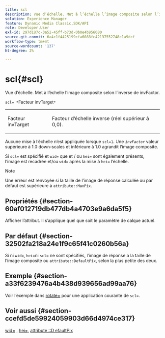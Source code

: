 ```yaml
---
title: scl
description: Vue d’échelle. Met à l’échelle l’image composite selon l’inverse de invFactor.
solution: Experience Manager
feature: Dynamic Media Classic,SDK/API
role: Developer,User
exl-id: 297d187c-3a52-45ff-b73d-0b0e4b956080
source-git-commit: 6a4c1f4425199cfa6088fc42137552748c1a9dcf
workflow-type: tm+mt
source-wordcount: '137'
ht-degree: 2%

---
```


# scl{#scl}

Vue d’échelle. Met à l’échelle l’image composite selon l’inverse de invFactor.

`scl= *`Facteur invTarget`*`

<table id="simpletable_A09F5EECAC2B4E0F8633D71C6AD36D8D"> 
 <tr class="strow"> 
  <td class="stentry"> <p><span class="varname"> Facteur invTarget</span> </p> </td> 
  <td class="stentry"> <p>Facteur d’échelle inverse (réel supérieur à 0,0). </p></td> 
 </tr> 
</table>

Aucune mise à l’échelle n’est appliquée lorsque `scl=1`. Une *`invFactor`* valeur supérieure à 1.0 down-scales et inférieure à 1.0 agrandit l’image composite.

Si `scl=` est spécifié et `wid=` que et / ou `hei=` sont également présents, l’image est recadrée et/ou `wid=` après la mise à `hei=` l’échelle.

>[!NOTE]
>
>Une erreur est renvoyée si la taille de l’image de réponse calculée ou par défaut est supérieure à `attribute::MaxPix`.

## Propriétés {#section-60af012719db477db4a4703e9a6da5f5}

Afficher l’attribut. Il s’applique quel que soit le paramètre de calque actuel.

## Par défaut {#section-32502fa218a24e1f9c65f41c0260b56a}

Si ni `wid=`, `hei=`ni `scl=` ne sont spécifiés, l’image de réponse a la taille de l’image composite ou `attribute::DefaultPix`, selon la plus petite des deux.

## Exemple {#section-a33f6239476a4b438d939656ad99aa76}

Voir l’exemple dans [rotate=](../../../../../is-api/http-ref/image-serving-api-ref/c-http-protocol-reference/c-command-reference/r-rotate.md#reference-12abb086635546ec9ec2e1a793dc1096) pour une application courante de `scl=`.

## Voir aussi {#section-ccefd5de59924059903d66d4974ce317}

[wid=](../../../../../is-api/http-ref/image-serving-api-ref/c-http-protocol-reference/c-command-reference/r-is-http-wid.md#reference-bfeadcb67bf4485f851eb21345527e47) , [hei=](../../../../../is-api/http-ref/image-serving-api-ref/c-http-protocol-reference/c-command-reference/r-is-http-hei.md#reference-6d6f556ccc0e4b98a815e8a5c1944a96), [attribute ::D efaultPix](../../../../../is-api/image-catalog/image-serving-api-ref/c-image-catalog-reference/c-attributes-reference/r-defaultpix.md#reference-996b2c22b30f4fd9b970c84063306df1)
